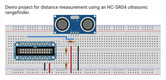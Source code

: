 Demo project for distance measurement using an HC-SR04 ultrasonic rangefinder.
![Rangefinder wiring diagram](03HC-SR04/sonic_rangefinder.svg?raw=true "Wiring diagram")